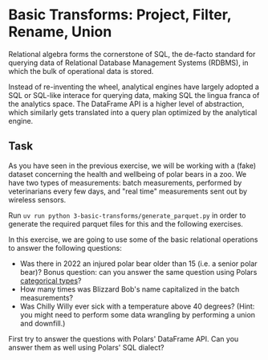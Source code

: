# Basic Transforms: Project, Filter, Rename, Union

Relational algebra forms the cornerstone of SQL, the de-facto standard for querying data of Relational Database Management Systems (RDBMS), in which the bulk of operational data is stored.

Instead of re-inventing the wheel, analytical engines have largely adopted a SQL or SQL-like interace for querying data, making SQL the lingua franca of the analytics space. The DataFrame API is a higher level of abstraction, which similarly gets translated into a query plan optimized by the analytical engine.

## Task

As you have seen in the previous exercise, we will be working with a (fake) dataset concerning the health and wellbeing of polar bears in a zoo. We have two types of measurements: batch measurements, performed by veterinarians every few days, and "real time" measurements sent out by wireless sensors.

Run `uv run python 3-basic-transforms/generate_parquet.py` in order to generate the required parquet files for this and the following exercises.

In this exercise, we are going to use some of the basic relational operations to answer the following questions:

- Was there in 2022 an injured polar bear older than 15 (i.e. a senior polar bear)? Bonus question: can you answer the same question using Polars [categorical types](https://docs.pola.rs/user-guide/concepts/data-types/categoricals/#enum-vs-categorical)?
- How many times was Blizzard Bob's name capitalized in the batch measurements?
- Was Chilly Willy ever sick with a temperature above 40 degrees? (Hint: you might need to perform some data wrangling by performing a union and downfill.)

First try to answer the questions with Polars' DataFrame API. Can you answer them as well using Polars' SQL dialect?
